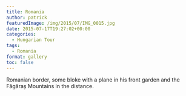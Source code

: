 ```yaml
---
title: Romania
author: patrick
featuredImage: /img/2015/07/IMG_0015.jpg
date: 2015-07-17T19:27:02+00:00
categories:
  - Hungarian Tour
tags:
  - Romania
format: gallery
toc: false
---
```

Romanian border, some bloke with a plane in his front garden and the Făgăraș Mountains in the distance.

<!--more-->
